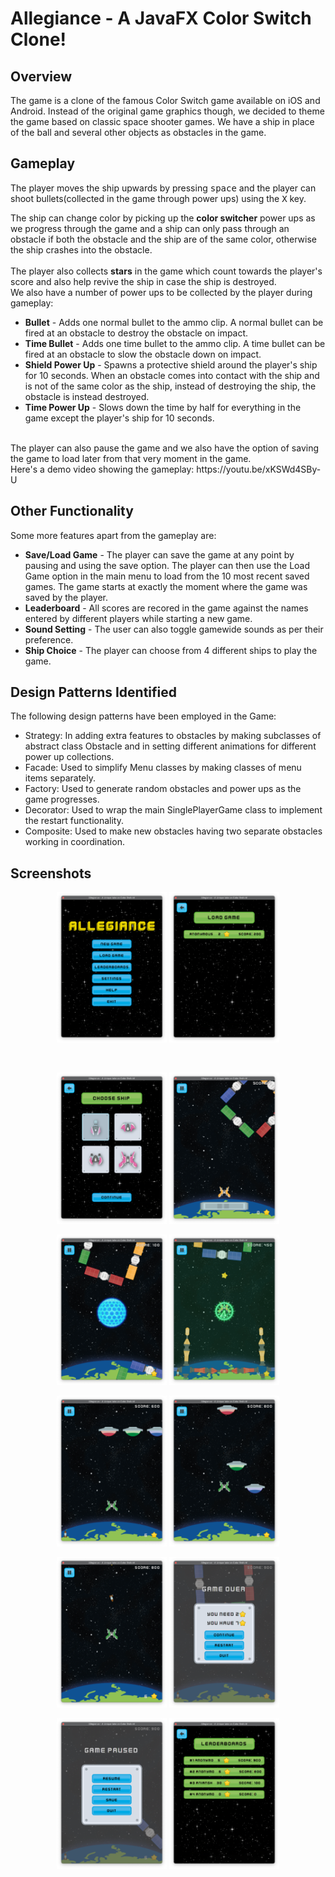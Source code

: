 # Allegiance - A JavaFX Color Switch Clone!

## Overview

The game is a clone of the famous Color Switch game available on iOS and Android. Instead of the original game graphics though, we decided to theme the game based on
classic space shooter games. We have a ship in place of the ball and several other objects as obstacles in the game. 

## Gameplay

The player moves the ship upwards by pressing <kbd>space</kbd> and the player can shoot bullets(collected in the game through power ups) using the <kbd>X</kbd> key.

The ship can change color by picking up the **color switcher** power ups as we progress through the game and a ship can only pass through an obstacle if both the obstacle and the ship are of the same color, otherwise the ship crashes into the obstacle.
<br>
<br>
The player also collects **stars** in the game which count towards the player's score and also help revive the ship in case the ship is destroyed.
<br>
We also have a number of power ups to be collected by the player during gameplay:
<br>
- **Bullet** - Adds one normal bullet to the ammo clip. A normal bullet can be fired at an obstacle to destroy the obstacle on impact.
- **Time Bullet** - Adds one time bullet to the ammo clip. A time bullet can be fired at an obstacle to slow the obstacle down on impact.
- **Shield Power Up** - Spawns a protective shield around the player's ship for 10 seconds. When an obstacle comes into contact with the ship and is not of the same color as the ship, instead of destroying the ship, the obstacle is instead destroyed.
- **Time Power Up** - Slows down the time by half for everything in the game except the player's ship for 10 seconds.
<br>
The player can also pause the game and we also have the option of saving the game to load later from that very moment in the game.
<br>
Here's a demo video showing the gameplay:
https://youtu.be/xKSWd4SBy-U

## Other Functionality

Some more features apart from the gameplay are:

- **Save/Load Game** - The player can save the game at any point by pausing and using the save option. The player can then use the Load Game option in the main menu to load from the 10 most recent saved games. The game starts at exactly the moment where the game was saved by the player.
- **Leaderboard** - All scores are recored in the game against the names entered by different players while starting a new game.
- **Sound Setting** - The user can also toggle gamewide sounds as per their preference.
- **Ship Choice** - The player can choose from 4 different ships to play the game.


## Design Patterns Identified

The following design patterns have been employed in the Game:

- Strategy: In adding extra features to obstacles by making subclasses of abstract class Obstacle and in setting different animations for different power up collections.
- Facade: Used to simplify Menu classes by making classes of menu items separately.
- Factory: Used to generate random obstacles and power ups as the game progresses.
- Decorator: Used to wrap the main SinglePlayerGame class to implement the restart functionality.
- Composite: Used to make new obstacles having two separate obstacles working in coordination.

## Screenshots
<p float = "left" align = "center">
	<img src = "/screenshots/1.png" width = "35%" height="35%">
	<img src = "/screenshots/2.png" width = "35%" height="35%">
</p>
<br>
<p float = "left" align = "center">
	<img src = "/screenshots/3.png" width = "35%" height="35%">
	<img src = "/screenshots/4.png" width = "35%" height="35%">
</p>
<p float = "left" align = "center">
	<img src = "/screenshots/5.png" width = "35%" height="35%">
	<img src = "/screenshots/6.png" width = "35%" height="35%">
</p>
<p float = "left" align = "center">
	<img src = "/screenshots/7.png" width = "35%" height="35%">
	<img src = "/screenshots/8.png" width = "35%" height="35%">
</p>
<p float = "left" align = "center">
	<img src = "/screenshots/9.png" width = "35%" height="35%">
	<img src = "/screenshots/10.png" width = "35%" height="35%">
</p>
<p float = "left" align = "center">
	<img src = "/screenshots/11.png" width = "35%" height="35%">
	<img src = "/screenshots/12.png" width = "35%" height="35%">
</p>
